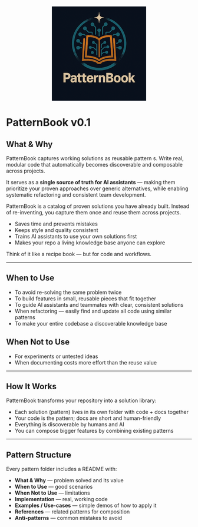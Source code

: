<p align="center">
  <img src="./logo.png" alt="PatternBook Logo" width="256"/>
</p>

# PatternBook v0.1

## What & Why

PatternBook captures working solutions as reusable pattern s. Write real, modular code that automatically becomes discoverable and composable across projects.

It serves as a **single source of truth for AI assistants** — making them prioritize your proven approaches over generic alternatives, while enabling systematic refactoring and consistent team development.

PatternBook is a catalog of proven solutions you have already built. Instead of re-inventing, you capture them once and reuse them across projects.

- Saves time and prevents mistakes
- Keeps style and quality consistent
- Trains AI assistants to use your own solutions first
- Makes your repo a living knowledge base anyone can explore

Think of it like a recipe book — but for code and workflows.

---

## When to Use

- To avoid re-solving the same problem twice
- To build features in small, reusable pieces that fit together
- To guide AI assistants and teammates with clear, consistent solutions
- When refactoring — easily find and update all code using similar patterns
- To make your entire codebase a discoverable knowledge base

## When Not to Use

- For experiments or untested ideas
- When documenting costs more effort than the reuse value

---

## How It Works

PatternBook transforms your repository into a solution library:

- Each solution (pattern) lives in its own folder with code + docs together
- Your code is the pattern; docs are short and human-friendly
- Everything is discoverable by humans and AI
- You can compose bigger features by combining existing patterns

---

## Pattern Structure

Every pattern folder includes a README with:

- **What & Why** — problem solved and its value
- **When to Use** — good scenarios
- **When Not to Use** — limitations
- **Implementation** — real, working code
- **Examples / Use-cases** — simple demos of how to apply it
- **References** — related patterns for composition
- **Anti-patterns** — common mistakes to avoid

